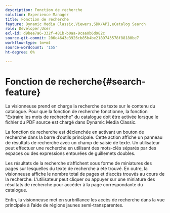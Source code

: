 ```yaml
---
description: Fonction de recherche
solution: Experience Manager
title: Fonction de recherche
feature: Dynamic Media Classic,Viewers,SDK/API,eCatalog Search
role: Developer,User
exl-id: d9bee7a6-332f-481b-b0aa-9caa0b6d982c
source-git-commit: 206e4643e3926cb85b4be2189743578f88180be7
workflow-type: tm+mt
source-wordcount: '155'
ht-degree: 0%

---
```


# Fonction de recherche{#search-feature}

La visionneuse prend en charge la recherche de texte sur le contenu du catalogue. Pour que la fonction de recherche fonctionne, la fonction &quot;Extraire les mots de recherche&quot; du catalogue doit être activée lorsque le fichier du PDF source est chargé dans Dynamic Media Classic.

La fonction de recherche est déclenchée en activant un bouton de recherche dans la barre d’outils principale. Cette action affiche un panneau de résultats de recherche avec un champ de saisie de texte. Un utilisateur peut effectuer une recherche en utilisant des mots-clés séparés par des espaces ou des expressions entourées de guillemets doubles.

Les résultats de la recherche s’affichent sous forme de miniatures des pages sur lesquelles du texte de recherche a été trouvé. En outre, la visionneuse affiche le nombre total de pages et d’accès trouvés au cours de la recherche. L’utilisateur peut cliquer ou appuyer sur une miniature des résultats de recherche pour accéder à la page correspondante du catalogue.

Enfin, la visionneuse met en surbrillance les accès de recherche dans la vue principale à l’aide de régions jaunes semi-transparentes.
